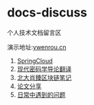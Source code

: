 # docs-discuss
个人技术文档留言区

演示地址:[ywenrou.cn](https://ywenrou.cn/ )
1. [SpringCloud](https://ywenrou.cn/notes/SpringCloud)
2. [现代密码学导论翻译](https://ywenrou.cn/notes/ModenCryptography)
3. [北大肖臻区块链笔记](https://ywenrou.cn/notes/BlockChain)
4. [论文分享](https://ywenrou.cn/notes/article)
5. [日常中遇到的问题](https://ywenrou.cn/notes/Bug)
